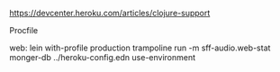 








https://devcenter.heroku.com/articles/clojure-support


Procfile

web: lein with-profile production trampoline run -m sff-audio.web-stat monger-db ../heroku-config.edn use-environment



















